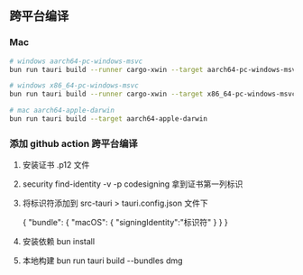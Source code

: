 ## 跨平台编译

### Mac

```sh
# windows aarch64-pc-windows-msvc
bun run tauri build --runner cargo-xwin --target aarch64-pc-windows-msvc
```

```sh
# windows x86_64-pc-windows-msvc
bun run tauri build --runner cargo-xwin --target x86_64-pc-windows-msvc
```

```sh
# mac aarch64-apple-darwin
bun run tauri build --target aarch64-apple-darwin
```

### 添加 github action 跨平台编译

1. 安装证书 .p12 文件
2. security find-identity -v -p codesigning 拿到证书第一列标识
3. 将标识符添加到 src-tauri > tauri.config.json 文件下

   {
   "bundle": {
   "macOS": {
   "signingIdentity":"标识符"
   }
   }
   }

4. 安装依赖 bun install
5. 本地构建 bun run tauri build --bundles dmg
